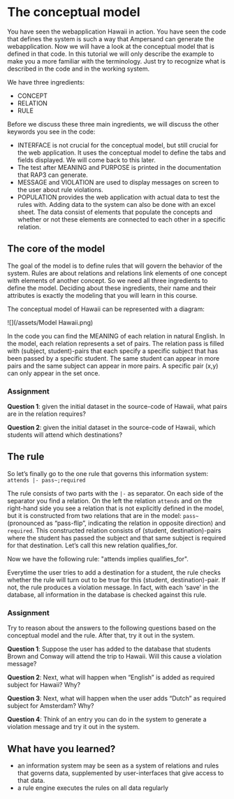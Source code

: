 # The conceptual model

You have seen the webapplication Hawaii in action. You have seen the code that defines the system is such a way that Ampersand can generate the webapplication. Now we will have a look at the conceptual model that is defined in that code. In this tutorial we will only describe the example to make you a more familiar with the terminology. Just try to recognize what is described in the code and in the working system.

We have three ingredients:

* CONCEPT
* RELATION
* RULE

Before we discuss these three main ingredients, we will discuss the other keywords you see in the code:

* INTERFACE is not crucial for the conceptual model, but still crucial for the web application. It uses the conceptual model to define the tabs and fields displayed. We will come back to this later.
* The test after MEANING and PURPOSE is printed in the documentation that RAP3 can generate. 
* MESSAGE and VIOLATION are used to display messages on screen to the user about rule violations. 
* POPULATION provides the web application with actual data to test the rules with. Adding data to the system can also be done with an excel sheet. The data consist of elements that populate the concepts and whether or not these elements are connected to each other in a specific relation. 

## The core of the model

The goal of the model is to define rules that will govern the behavior of the system. Rules are about relations and relations link elements of one concept with elements of another concept. So we need all three ingredients to define the model. Deciding about these ingredients, their name and their attributes is exactly the modeling that you will learn in this course.

The conceptual model of Hawaii can be represented with a diagram:

![](/assets/Model Hawaii.png)

In the code you can find the MEANING of each relation in natural English. In the model, each relation represents a set of pairs. The relation pass is filled with \(subject, student\)-pairs that each specify a specific subject that has been passed by a specific student. The same student can appear in more pairs and the same subject can appear in more pairs. A specific pair \(x,y\) can only appear in the set once.

### Assignment

**Question 1**: given the initial dataset in the source-code of Hawaii, what pairs are in the relation requires?

**Question 2**: given the initial dataset in the source-code of Hawaii, which students will attend which destinations?

## The rule

So let’s finally go to the one rule that governs this information system: `attends |- pass~;required`

The rule consists of two parts with the `|-` as separator. On each side of the separator you find a relation. On the left the relation `attends` and on the right-hand side you see a relation that is not explicitly defined in the model, but it is constructed from two relations that are in the model: `pass~`\(pronounced as “pass-flip”, indicating the relation in opposite direction\) and `required`. This constructed relation consists of \(student, destination\)-pairs where the student has passed the subject and that same subject is required for that destination. Let’s call this new relation qualifies\_for.

Now we have the following rule: "attends implies qualifies\_for".

Everytime the user tries to add a destination for a student, the rule checks whether the rule will turn out to be true for this \(student, destination\)-pair. If not, the rule produces a violation message. In fact, with each ‘save’ in the database, all information in the database is checked against this rule.

### Assignment

Try to reason about the answers to the following questions based on the conceptual model and the rule. After that, try it out in the system.

**Question 1**: Suppose the user has added to the database that students Brown and Conway will attend the trip to Hawaii. Will this cause a violation message?

**Question 2**:  Next, what will happen when “English” is added as required subject for Hawaii? Why?

**Question 3**: Next, what will happen when the user adds “Dutch” as required subject for Amsterdam? Why?

**Question 4**: Think of an entry you can do in the system to generate a violation message and try it out in the system.

## What have you learned?

* an information system may be seen as a system of relations and rules that governs data, supplemented by user-interfaces that give access to that data.
* a rule engine executes the rules on all data regularly



